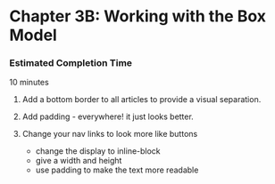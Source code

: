 # Chapter 3B: Working with the Box Model

### Estimated Completion Time 
10 minutes
 

1. Add a bottom border to all articles to provide a visual separation.

1. Add padding - everywhere! it just looks better.

1. Change your nav links to look more like buttons
    * change the display to inline-block
    * give a width and height 
    * use padding to make the text more readable 

